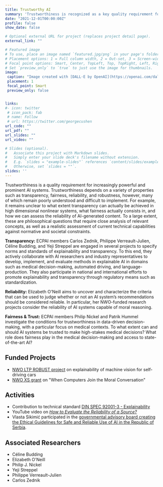 ```yaml
---
title: Trustworthy AI
summary: 'Trustworthiness is recognized as a key quality requirement for AI systems as they become increasingly powerful and prevalent. However, trustworthiness depends on properties such as transparency, fairness, reliability, and robustness--many of which remain poorly understood and difficult to implement. [(read more)](/project/opacity-ml)'
date: "2021-12-01T00:00:00Z"
profile: false
show_date: false

# Optional external URL for project (replaces project detail page).
external_link: ""

# Featured image
# To use, place an image named `featured.jpg/png` in your page's folder.
# Placement options: 1 = Full column width, 2 = Out-set, 3 = Screen-width
# Focal point options: Smart, Center, TopLeft, Top, TopRight, Left, Right, BottomLeft, Bottom, BottomRight
# Set `preview_only` to `true` to just use the image for thumbnails.
image:
 caption: "Image created with [DALL·E by OpenAI](https://openai.com/dall-e-2/) (prompt: an opaque deep learning model)"
 placement: 1
 focal_point: Smart
 preview_only: false


links:
#- icon: twitter
 # icon_pack: fab
 # name: Follow
 # url: https://twitter.com/georgecushen
url_code: ""
url_pdf: ""
url_slides: ""
url_video: ""

# Slides (optional).
#   Associate this project with Markdown slides.
#   Simply enter your slide deck's filename without extension.
#   E.g. `slides = "example-slides"` references `content/slides/example-slides.md`.
#   Otherwise, set `slides = ""`.
slides: ''
---
```


Trustworthiness is a quality requirement for increasingly powerful and prominent AI systems. Trustworthiness depends on a variety of properties such as transparency, fairness, reliability, and robustness, however, many of which remain poorly understood and difficult to implement. For example, it remains unclear to what extent transparency can actually be achieved in high dimensional nonlinear systems, what fairness actually consists in, and how we can assess the reliability of AI-generated content. To a large extent, these are philosophical questions that require close analysis of relevant concepts, as well as a realistic assessment of current technical capabilities against normative and societal constraints.

**Transparency:** ECPAI members Carlos Zednik, Philippe Verreault-Julien, Céline Budding, and Yeji Streppel are engaged in several projects to specify norms and standards of explainability and transparency. To this end, they actively collaborate with AI researchers and       industry representatives to develop, implement, and evaluate methods in explainable AI in domains such as medical decision-making, automated driving, and language-production. They also participate in national and international efforts to promote explainability and transparency through regulatory means such as standardization.

**Reliability:** Elizabeth O'Neill aims to uncover and characterize the criteria that can be used to judge whether or not an AI system’s recommendations should be considered reliable. In particular, her NWO-funded research projects consider the reliability of AI systems capable of moral reasoning.

**Fairness & Trust:** ECPAI members Philip Nickel and Patrik Hummel investigate the conditions for trustworthiness in data-driven decision-making, with a particular focus on medical contexts. To what extent can and should AI systems be trusted to make high-stakes medical decisions? What role does fairness play in the medical decision-making and access to state-of-the-art AI?


## Funded Projects

- [NWO LTP ROBUST project](https://www.tue.nl/en/storage/biomedische-technologie/de-faculteit/news-and-events/news-overview/05-01-2023-robust-ai-program-receives-additional-eur25-million-in-funding-from-dutch-research-council) on explainability of machine vision for self-driving cars
- [NWO XS grant](https://www.tue.nl/en/news-and-events/news-overview/03-05-2023-xs-grant-for-elizabeth-oneill) on "When Computers Join the Moral Conversation"


## Activities

- Contribution to technical standard [DIN SPEC 92001-3 - Explainability](https://www.beuth.de/en/technical-rule/din-spec-92001-3/369799101)
- YouTube video on [*How to Evaluate the Reliability of a Source?*](https://www.youtube.com/watch?v=Ts8F4V0yI-M)
- Vlasta Sikimić participated in the [governmental advisory board creating the Ethical Guidelines for Safe and Reliable Use of AI in the Republic of Serbia](https://www.ai.gov.rs/vest/en/423/adopted-ethical-guidelines-for-safe-and-reliable-use-of-ai.php). 


## Associated Researchers

- Céline Budding
- Elizabeth O'Neill
- Philip J. Nickel
- Yeji Streppel
- Philippe Verreault-Julien
- Carlos Zednik
